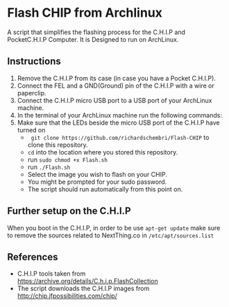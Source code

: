 # Flash CHIP from Archlinux
A script that simplifies the flashing process for the C.H.I.P and PocketC.H.I.P Computer.
It is Designed to run on ArchLinux.

## Instructions
1. Remove the C.H.I.P from its case (in case you have a Pocket C.H.I.P).
2. Connect the FEL and a GND(Ground) pin of the C.H.I.P with a wire or paperclip.
3. Connect the C.H.I.P micro USB port to a USB port of your ArchLinux machine.
4. In the terminal of your ArchLinux machine run the following commands:
5. Make sure that the LEDs beside the micro USB port of the C.H.I.P have turned on
    - ` git clone https://github.com/richardschembri/Flash-CHIP` to clone this repository.
    - `cd` into the location where you stored this repository.
    - run `sudo chmod +x Flash.sh`
    - run `./Flash.sh`
    - Select the image you wish to flash on your CHIP.
    - You might be prompted for your sudo password.
    - The script should run automatically from this point on.

## Further setup on the C.H.I.P
When you boot in the C.H.I.P, in order to be use `apt-get update` make
sure to remove the sources related to NextThing.co in
`/etc/apt/sources.list`

  
## References
* C.H.I.P tools taken from https://archive.org/details/C.h.i.p.FlashCollection
* The script downloads the C.H.I.P images from http://chip.jfpossibilities.com/chip/
